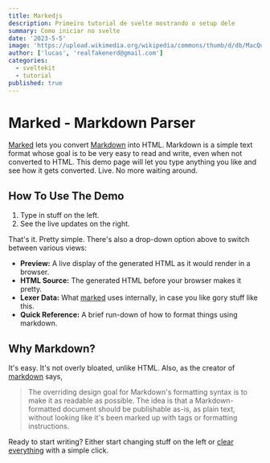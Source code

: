 ```yaml
---
title: Markedjs
description: Primeiro tutorial de svelte mostrando o setup dele
summary: Como iniciar no svelte
date: '2023-5-5'
image: 'https://upload.wikimedia.org/wikipedia/commons/thumb/d/db/MacQueen_tartan_%28Vestiarium_Scoticum%29.svg/240px-MacQueen_tartan_%28Vestiarium_Scoticum%29.svg.png'
author: ['lucas', 'realfakenerd@gmail.com']
categories:
  - sveltekit
  - tutorial
published: true
---
```



Marked - Markdown Parser
========================

[Marked] lets you convert [Markdown] into HTML.  Markdown is a simple text format whose goal is to be very easy to read and write, even when not converted to HTML.  This demo page will let you type anything you like and see how it gets converted.  Live.  No more waiting around.

How To Use The Demo
-------------------

1. Type in stuff on the left.
2. See the live updates on the right.

That's it.  Pretty simple.  There's also a drop-down option above to switch between various views:

- **Preview:**  A live display of the generated HTML as it would render in a browser.
- **HTML Source:**  The generated HTML before your browser makes it pretty.
- **Lexer Data:**  What [marked] uses internally, in case you like gory stuff like this.
- **Quick Reference:**  A brief run-down of how to format things using markdown.

Why Markdown?
-------------

It's easy.  It's not overly bloated, unlike HTML.  Also, as the creator of [markdown] says,

> The overriding design goal for Markdown's
> formatting syntax is to make it as readable
> as possible. The idea is that a
> Markdown-formatted document should be
> publishable as-is, as plain text, without
> looking like it's been marked up with tags
> or formatting instructions.

Ready to start writing?  Either start changing stuff on the left or
[clear everything](/demo/?text=) with a simple click.

[Marked]: https://github.com/markedjs/marked/
[Markdown]: http://daringfireball.net/projects/markdown/
